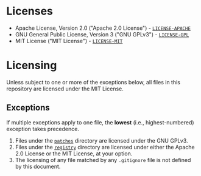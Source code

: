 # Licenses

- Apache License, Version 2.0 ("Apache 2.0 License") - [`LICENSE-APACHE`](LICENSE-APACHE)
- GNU General Public License, Version 3 ("GNU GPLv3") - [`LICENSE-GPL`](LICENSE-GPL)
- MIT License ("MIT License") - [`LICENSE-MIT`](LICENSE-MIT)

# Licensing

Unless subject to one or more of the exceptions below, all files in this repository are licensed under the MIT License.

## Exceptions

If multiple exceptions apply to one file, the **lowest** (i.e., highest-numbered) exception takes precedence.

1. Files under the [`patches`](patches) directory are licensed under the GNU GPLv3.
2. Files under the [`registry`](registry) directory are licensed under either the Apache 2.0 License or the MIT License, at your option.
3. The licensing of any file matched by any `.gitignore` file is not defined by this document.
